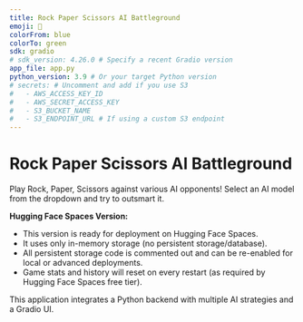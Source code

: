 ```yaml
---
title: Rock Paper Scissors AI Battleground
emoji: 🚀
colorFrom: blue
colorTo: green
sdk: gradio
# sdk_version: 4.26.0 # Specify a recent Gradio version
app_file: app.py
python_version: 3.9 # Or your target Python version
# secrets: # Uncomment and add if you use S3
#   - AWS_ACCESS_KEY_ID
#   - AWS_SECRET_ACCESS_KEY
#   - S3_BUCKET_NAME
#   - S3_ENDPOINT_URL # If using a custom S3 endpoint
---
```


# Rock Paper Scissors AI Battleground
Play Rock, Paper, Scissors against various AI opponents!
Select an AI model from the dropdown and try to outsmart it.

**Hugging Face Spaces Version:**
- This version is ready for deployment on Hugging Face Spaces.
- It uses only in-memory storage (no persistent storage/database).
- All persistent storage code is commented out and can be re-enabled for local or advanced deployments.
- Game stats and history will reset on every restart (as required by Hugging Face Spaces free tier).

This application integrates a Python backend with multiple AI strategies and a Gradio UI.